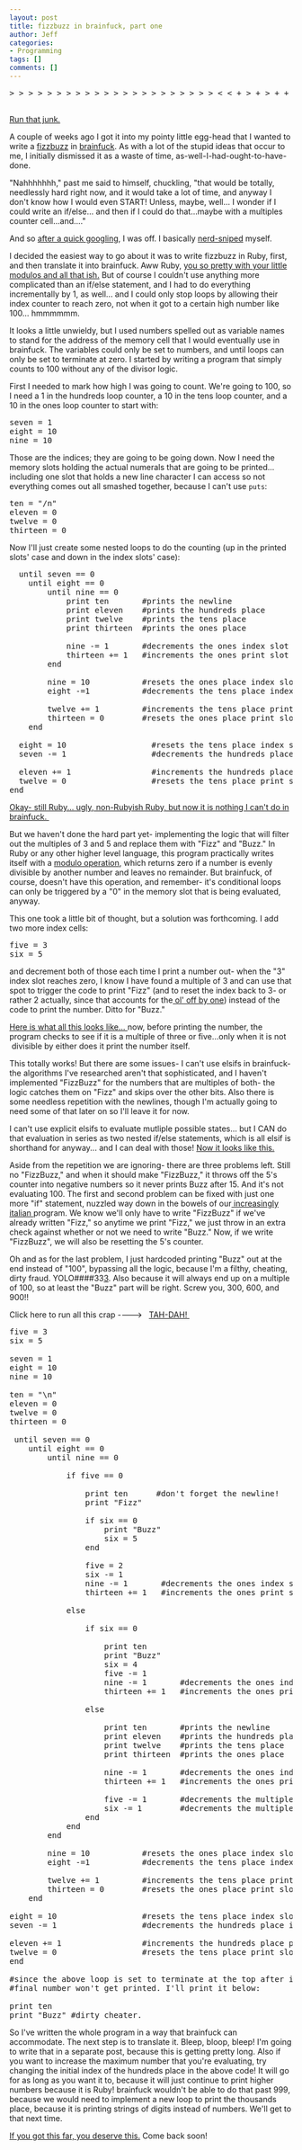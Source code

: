 ```yaml
---
layout: post
title: fizzbuzz in brainfuck, part one
author: Jeff
categories:
- Programming
tags: []
comments: []
---
```

<pre>
> > > > > > > > > > > > > > > > > > > > > > < < + > + > + + + > > > + + + + + > > > + > + + + + + + + + + + > + + + + + + + + + + > + + + + + + + + + + > + + + + + + + + + + + + + + + + + + + + + + + + + + + + + + + + + + + + + + + + + + + + + + + + > + + + + + + + + + + + + + + + + + + + + + + + + + + + + + + + + + + + + + + + + + + + + + + + + > + + + + + + + + + + + + + + + + + + + + + + + + + + + + + + + + + + + + + + + + + + + + + + + + > > > > > > > > > > > > > > > > > + + + + + + + [ < < < < < + + + + + + + + + + > > > > > - ] + + + + + + + + + + + [ < < < < + + + + + + + + + + > > > > - ] < < < < - - - - - > > > > + + + + + + + [ < < < + + + + + + + + + + > > > - ] < < < - - - - > > > + + + + + + + + + + + + [ < < + + + + + + + + + + > > - ] < < - - - > > + + + + + + + + + + + + [ < + + + + + + + + + + > - ] < + + < < < < < < < < < < < < < < < < < < < < < < [ > > > < < [ > > < [ > < < < < < < < < < > [ - ] + > [ - ] < < [ > > > > > > > > > < < < < < < > [ - ] > [ - ] < < [ > + > + < < - ] > [ < + > - ] > [ > > > > . > . > . > . < < < < < < < [ - ] ] > > > > < < < < < < < < < > - < [ > > + < < - ] ] > > [ < < + > > - ] < [ > > > > > > > > . > > > > > > > > > > > > > > > . > . > > > . . < < < < < < < < < < < < < < < < < < < < < < < < < > [ - ] > [ - ] < < [ > + > + < < - ] > [ < + > - ] + > [ < - > [ - ] ] < [ > > > > > > > > > > > > > > > > > > > > > > . > . > . . < < < < < < < < < < < < < < < < < < < < < < < < < < < < < < [ - ] > > > > > > > > > > > < < < < < - ] > > > > > < < < < < < < < < + + + < + + + + + + + + + + [ - ] + > > > > > > > > > > < < < < < < < < - ] > > > > > > > > < < < < < < > [ - ] + > [ - ] < < [ > - < [ > > + < < - ] ] > > [ < < + > > - ] < [ < + + + + + > > > > > > < < < < < < < < < < [ < [ > > > > > > > > > > > . > > > > > > > > > > > > > > > > > . > . > . . < < < < < < < < < < < < < < < < < < < < < < < < < < < < < < - ] + > - ] + > > > > > > > > > > < < < < < - ] > > > > > > > > + < < < < < < < < < < < < - > > > > > > > > > < < < < < < - > > > > > > < - ] + + + + + + + + + + > > > > - - - - - - - - - - < + < < < < - ] + + + + + + + + + + > > > > - - - - - - - - - - < + < < < < - ] > > > . > > > > > > > > > > > > > > > > > . > . > . . < < < < < < < < < < < < < < < < < < < < <

</pre>

<a href="http://replit.com/Kr0/1" target="_blank">Run that junk.</a>

<p>A couple of weeks ago I got it into my pointy little egg-head that I wanted to write a <a href="http://www.codinghorror.com/blog/2007/02/fizzbuzz-the-programmers-stairway-to-heaven.html" target="_blank">fizzbuzz</a> in <a href="http://www.jeffalanfowler.com/blog/how-brainfuck-works/" target="_blank">brainfuck</a>. As with a lot of the stupid ideas that occur to me, I initially dismissed it as a waste of time, as-well-I-had-ought-to-have-done.

"Nahhhhhhh," past me said to himself, chuckling, "that would be totally, needlessly hard right now, and it would take a lot of time, and anyway I don't know how I would even START! Unless, maybe, well... I wonder if I could write an if/else... and then if I could do that...maybe with a multiples counter cell...and...."

And so <a href="http://esolangs.org/wiki/brainfuck_algorithms" target="_blank">after a quick googling</a>, I was off. I basically <a href="http://xkcd.com/356/">nerd-sniped</a> myself.</p>
<p style="text-align: center;"></p>
<p style="text-align: center;"><a id="more"></a><a id="more-595"></a></p>
<p style="text-align: left;">I decided the easiest way to go about it was to write fizzbuzz in Ruby, first, and then translate it into brainfuck. Aww Ruby, <a href="http://replit.com/Kr2/1" target="_blank">you so pretty with your little modulos and all that ish.</a> But of course I couldn't use anything more complicated than an if/else statement, and I had to do everything incrementally by 1, as well... and I could only stop loops by allowing their index counter to reach zero, not when it got to a certain high number like 100... hmmmmmm.</p>
<p style="text-align: left;">It looks a little unwieldy, but I used numbers spelled out as variable names to stand for the address of the memory cell that I would eventually use in brainfuck. The variables could only be set to numbers, and until loops can only be set to terminate at zero. I started by writing a program that simply counts to 100 without any of the divisor logic.</p>
<p style="text-align: left;">First I needed to mark how high I was going to count. We're going to 100, so I need a 1 in the hundreds loop counter, a 10 in the tens loop counter, and a 10 in the ones loop counter to start with:</p>

<pre>
seven = 1
eight = 10
nine = 10
</pre>

<p>
Those are the indices; they are going to be going down. Now I need the memory slots holding the actual numerals that are going to be printed... including one slot that holds a new line character I can access so not everything comes out all smashed together, because I can't use <code>puts</code>:

<pre>
ten = "/n"
eleven = 0
twelve = 0
thirteen = 0
</pre>

Now I'll just create some nested loops to do the counting (up in the printed slots' case and down in the index slots' case):
<pre>
  until seven == 0
    until eight == 0
        until nine == 0
            print ten       #prints the newline
            print eleven    #prints the hundreds place
            print twelve    #prints the tens place
            print thirteen  #prints the ones place

            nine -= 1       #decrements the ones index slot
            thirteen += 1   #increments the ones print slot
        end

        nine = 10           #resets the ones place index slot
        eight -=1           #decrements the tens place index slot

        twelve += 1         #increments the tens place print slot
        thirteen = 0        #resets the ones place print slot
    end

  eight = 10                  #resets the tens place index slot
  seven -= 1                  #decrements the hundreds place index slot

  eleven += 1                 #increments the hundreds place print slot
  twelve = 0                  #resets the tens place print slot
end
</pre>

<p><a href="http://replit.com/Kr7" target="_blank">Okay- still Ruby... ugly, non-Rubyish Ruby, but now it is nothing I can't do in brainfuck. </a></p>

<p>But we haven't done the hard part yet- implementing the logic that will filter out the multiples of 3 and 5 and replace them with "Fizz" and "Buzz." In Ruby or any other higher level language, this program practically writes itself with a <a href="http://en.wikipedia.org/wiki/Modulo_operation" target="_blank">modulo operation</a>, which returns zero if a number is evenly divisible by another number and leaves no remainder. But brainfuck, of course, doesn't have this operation, and remember- it's conditional loops can only be triggered by a "0" in the memory slot that is being evaluated, anyway.</p>

<p>This one took a little bit of thought, but a solution was forthcoming. I add two more index cells:</p>
<pre>
five = 3
six = 5
</pre>

<p>
and decrement both of those each time I print a number out- when the "3" index slot reaches zero, I know I have found a multiple of 3 and can use that spot to trigger the code to print "Fizz" (and to reset the index back to 3- or rather 2 actually, since that accounts for the<a href="http://en.wikipedia.org/wiki/Off-by-one_error" target="_blank"> ol' off by one</a>) instead of the code to print the number. Ditto for "Buzz."</p>

<p><a href="http://replit.com/Kr9/1" target="_blank">Here is what all this looks like... </a>now, before printing the number, the program checks to see if it is a multiple of three or five...only when it is not  divisible by either does it print the number itself.</p>

<p>This totally works! But there are some issues- I can't use elsifs in brainfuck- the algorithms I've researched aren't that sophisticated, and I haven't implemented "FizzBuzz" for the numbers that are multiples of both- the logic catches them on "Fizz" and skips over the other bits. Also there is some needless repetition with the newlines, though I'm actually going to need some of that later on so I'll leave it for now.</p>

<p>I can't use explicit elsifs to evaluate mutliple possible states... but I CAN do that evaluation in series as two nested if/else statements, which is all elsif is shorthand for anyway... and I can deal with those! <a href="http://replit.com/Kr9/2" target="_blank">Now it looks like this.</a></p>

<p>Aside from the repetition we are ignoring- there are three problems left. Still no "FizzBuzz," and when it should make "FizzBuzz," it throws off the 5's counter into negative numbers so it never prints Buzz after 15. And it's not evaluating 100. The first and second problem can be fixed with just one more "if" statement, nuzzled way down in the bowels of our<a href="http://en.wikipedia.org/wiki/Spaghetti_code" target="_blank"> increasingly italian </a>program. We know we'll only have to write "FizzBuzz" if we've already written "Fizz," so anytime we print "Fizz," we just throw in an extra check against whether or not we need to write "Buzz." Now, if we write "FizzBuzz", we will also be resetting the 5's counter.</p>

<p>Oh and as for the last problem, I just hardcoded printing "Buzz" out at the end instead of "100", bypassing all the logic, because I'm a filthy, cheating, dirty fraud. YOLO####33<a href="http://knowyourmeme.com/memes/the-1-phenomenon" target="_blank">3</a>. Also because it will always end up on a multiple of 100, so at least the "Buzz" part will be right. Screw you, 300, 600, and 900!!

Click here to run all this crap ----&gt;   <a href="http://replit.com/Kr9/4" target="_blank">TAH-DAH! </a>

<pre>five = 3
six = 5

seven = 1
eight = 10
nine = 10

ten = "\n"
eleven = 0
twelve = 0
thirteen = 0

 until seven == 0
    until eight == 0
        until nine == 0

            if five == 0

                print ten      #don't forget the newline!
                print "Fizz"

                if six == 0
                    print "Buzz"
                    six = 5
                end

                five = 2
                six -= 1
                nine -= 1       #decrements the ones index slot
                thirteen += 1   #increments the ones print slot

            else

                if six == 0

                    print ten
                    print "Buzz"
                    six = 4
                    five -= 1
                    nine -= 1       #decrements the ones index slot
                    thirteen += 1   #increments the ones print slot

                else

                    print ten       #prints the newline
                    print eleven    #prints the hundreds place
                    print twelve    #prints the tens place
                    print thirteen  #prints the ones place

                    nine -= 1       #decrements the ones index slot
                    thirteen += 1   #increments the ones print slot

                    five -= 1       #decrements the multiple of 3 tracker
                    six -= 1        #decrements the multiple of 5 tracker
                end
            end    
        end

        nine = 10           #resets the ones place index slot
        eight -=1           #decrements the tens place index slot

        twelve += 1         #increments the tens place print slot
        thirteen = 0        #resets the ones place print slot
    end

eight = 10                  #resets the tens place index slot
seven -= 1                  #decrements the hundreds place index slot

eleven += 1                 #increments the hundreds place print slot
twelve = 0                  #resets the tens place print slot
end

#since the above loop is set to terminate at the top after it reaches 100, that
#final number won't get printed. I'll print it below:

print ten
print "Buzz" #dirty cheater.</pre>

So I've written the whole program in a way that brainfuck can accommodate. The next step is to translate it. Bleep, bloop, bleep! I'm going to write that in a separate post, because this is getting pretty long. Also if you want to increase the maximum number that you're evaluating, try changing the initial index of the hundreds place in the above code! It will go for as long as you want it to, because it will just continue to print higher numbers because it is Ruby! brainfuck wouldn't be able to do that past 999, because we would need to implement a new loop to print the thousands place, because it is printing strings of digits instead of numbers. We'll get to that next time.

<a href="https://www.google.com/search?q=cats&amp;source=lnms&amp;tbm=isch&amp;sa=X&amp;ei=1Kk-UsXeBYq88wSZi4CABg&amp;ved=0CAkQ_AUoAQ&amp;biw=1916&amp;bih=919&amp;dpr=1#imgdii=_" target="_blank">If you got this far, you deserve this.</a> Come back soon!
